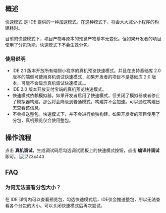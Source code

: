 
## 概述
快速模式 是 IDE 提供的一种加速模式。在这种模式下，将会大大减少小程序的构建耗时。

目前的快速模式下，项目产物与原本的预览产物基本无变化。但如果开发者的项目使用了分包功能，快速模式下不会生效分包。

### 使用说明

- IDE 2.1 版本开放所有端侧小程序的真机预览快速模式。并且在支持基础库 2.0 版本的端侧可使用真机调试快速模式，如果开发者的项目不是基础库 2.0 版本，可能不会显示真机调试快速模式。。
- IDE 2.0 版本开放支付宝端的真机预览快速模式。
- 快速模式依赖模拟器。如果开发者启用了快速模式，但关闭了模拟器或者停止了模拟器构建，那么将会降级到普通模式，构建并不会加速。可以通过构建日志查看该信息。
- 不会推送整包。快速模式下，并不会进行单独构建。如果开发者的项目使用了分包，真机预览仅会使用整包。

## 操作流程
点击 **真机调试**，生成调试码后勾选调试面板上的快速模式按钮，点击 **编译并调试** 即可。
![|723x443](https://cdn.nlark.com/yuque/0/2022/gif/179989/1648446689872-bb35f9ef-2cde-4829-bc32-32e1e475471b.gif)

## FAQ

### 为何无法查看分包大小？
在 IDE 详情内可以查看预览包，勾选快速模式后，IDE仅会推送整包，所以无法查看各个分包的大小。可以关闭快速模式后再次尝试。

